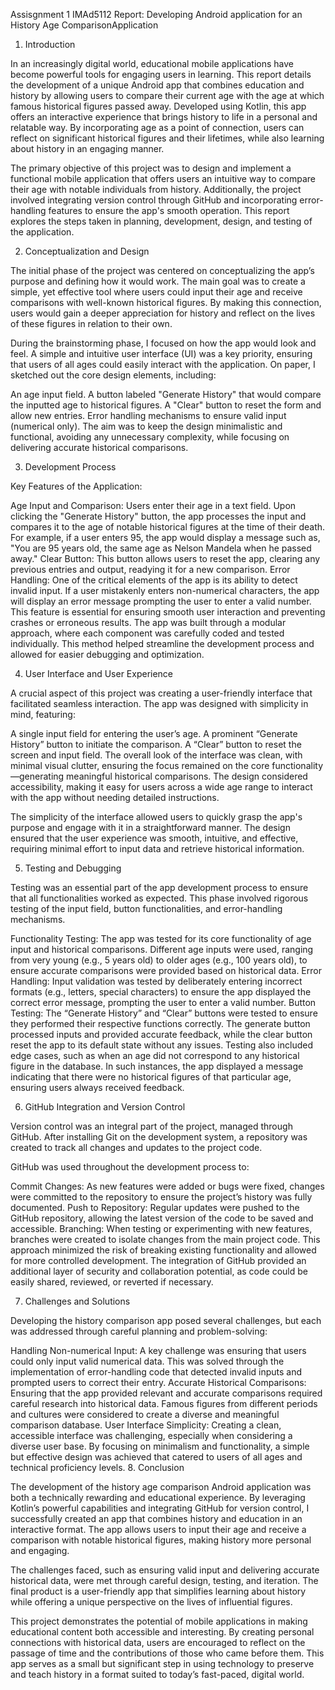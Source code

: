 Assisgnment 1 IMAd5112
Report: Developing Android application for an History Age ComparisonApplication 
1. Introduction

In an increasingly digital world, educational mobile applications have become powerful tools for engaging users in learning. This report details the development of a unique Android app that combines education and history by allowing users to compare their current age with the age at which famous historical figures passed away. Developed using Kotlin, this app offers an interactive experience that brings history to life in a personal and relatable way. By incorporating age as a point of connection, users can reflect on significant historical figures and their lifetimes, while also learning about history in an engaging manner.

The primary objective of this project was to design and implement a functional mobile application that offers users an intuitive way to compare their age with notable individuals from history. Additionally, the project involved integrating version control through GitHub and incorporating error-handling features to ensure the app's smooth operation. This report explores the steps taken in planning, development, design, and testing of the application.

2. Conceptualization and Design

The initial phase of the project was centered on conceptualizing the app’s purpose and defining how it would work. The main goal was to create a simple, yet effective tool where users could input their age and receive comparisons with well-known historical figures. By making this connection, users would gain a deeper appreciation for history and reflect on the lives of these figures in relation to their own.

During the brainstorming phase, I focused on how the app would look and feel. A simple and intuitive user interface (UI) was a key priority, ensuring that users of all ages could easily interact with the application. On paper, I sketched out the core design elements, including:

An age input field.
A button labeled "Generate History" that would compare the inputted age to historical figures.
A "Clear" button to reset the form and allow new entries.
Error handling mechanisms to ensure valid input (numerical only).
The aim was to keep the design minimalistic and functional, avoiding any unnecessary complexity, while focusing on delivering accurate historical comparisons.

3. Development Process


Key Features of the Application:

Age Input and Comparison: Users enter their age in a text field. Upon clicking the "Generate History" button, the app processes the input and compares it to the age of notable historical figures at the time of their death. For example, if a user enters 95, the app would display a message such as, "You are 95 years old, the same age as Nelson Mandela when he passed away."
Clear Button: This button allows users to reset the app, clearing any previous entries and output, readying it for a new comparison.
Error Handling: One of the critical elements of the app is its ability to detect invalid input. If a user mistakenly enters non-numerical characters, the app will display an error message prompting the user to enter a valid number. This feature is essential for ensuring smooth user interaction and preventing crashes or erroneous results.
The app was built through a modular approach, where each component was carefully coded and tested individually. This method helped streamline the development process and allowed for easier debugging and optimization.

4. User Interface and User Experience

A crucial aspect of this project was creating a user-friendly interface that facilitated seamless interaction. The app was designed with simplicity in mind, featuring:

A single input field for entering the user’s age.
A prominent “Generate History” button to initiate the comparison.
A “Clear” button to reset the screen and input field.
The overall look of the interface was clean, with minimal visual clutter, ensuring the focus remained on the core functionality—generating meaningful historical comparisons. The design considered accessibility, making it easy for users across a wide age range to interact with the app without needing detailed instructions.

The simplicity of the interface allowed users to quickly grasp the app's purpose and engage with it in a straightforward manner. The design ensured that the user experience was smooth, intuitive, and effective, requiring minimal effort to input data and retrieve historical information.

5. Testing and Debugging

Testing was an essential part of the app development process to ensure that all functionalities worked as expected. This phase involved rigorous testing of the input field, button functionalities, and error-handling mechanisms.

Functionality Testing: The app was tested for its core functionality of age input and historical comparisons. Different age inputs were used, ranging from very young (e.g., 5 years old) to older ages (e.g., 100 years old), to ensure accurate comparisons were provided based on historical data.
Error Handling: Input validation was tested by deliberately entering incorrect formats (e.g., letters, special characters) to ensure the app displayed the correct error message, prompting the user to enter a valid number.
Button Testing: The “Generate History” and “Clear” buttons were tested to ensure they performed their respective functions correctly. The generate button processed inputs and provided accurate feedback, while the clear button reset the app to its default state without any issues.
Testing also included edge cases, such as when an age did not correspond to any historical figure in the database. In such instances, the app displayed a message indicating that there were no historical figures of that particular age, ensuring users always received feedback.

6. GitHub Integration and Version Control

Version control was an integral part of the project, managed through GitHub. After installing Git on the development system, a repository was created to track all changes and updates to the project code.

GitHub was used throughout the development process to:

Commit Changes: As new features were added or bugs were fixed, changes were committed to the repository to ensure the project’s history was fully documented.
Push to Repository: Regular updates were pushed to the GitHub repository, allowing the latest version of the code to be saved and accessible.
Branching: When testing or experimenting with new features, branches were created to isolate changes from the main project code. This approach minimized the risk of breaking existing functionality and allowed for more controlled development.
The integration of GitHub provided an additional layer of security and collaboration potential, as code could be easily shared, reviewed, or reverted if necessary.

7. Challenges and Solutions

Developing the history comparison app posed several challenges, but each was addressed through careful planning and problem-solving:

Handling Non-numerical Input: A key challenge was ensuring that users could only input valid numerical data. This was solved through the implementation of error-handling code that detected invalid inputs and prompted users to correct their entry.
Accurate Historical Comparisons: Ensuring that the app provided relevant and accurate comparisons required careful research into historical data. Famous figures from different periods and cultures were considered to create a diverse and meaningful comparison database.
User Interface Simplicity: Creating a clean, accessible interface was challenging, especially when considering a diverse user base. By focusing on minimalism and functionality, a simple but effective design was achieved that catered to users of all ages and technical proficiency levels.
8. Conclusion

The development of the history age comparison Android application was both a technically rewarding and educational experience. By leveraging Kotlin’s powerful capabilities and integrating GitHub for version control, I successfully created an app that combines history and education in an interactive format. The app allows users to input their age and receive a comparison with notable historical figures, making history more personal and engaging.

The challenges faced, such as ensuring valid input and delivering accurate historical data, were met through careful design, testing, and iteration. The final product is a user-friendly app that simplifies learning about history while offering a unique perspective on the lives of influential figures.

This project demonstrates the potential of mobile applications in making educational content both accessible and interesting. By creating personal connections with historical data, users are encouraged to reflect on the passage of time and the contributions of those who came before them. This app serves as a small but significant step in using technology to preserve and teach history in a format suited to today’s fast-paced, digital world.
